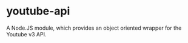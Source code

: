 youtube-api
===========

A Node.JS module, which provides an object oriented wrapper for the Youtube v3 API.
